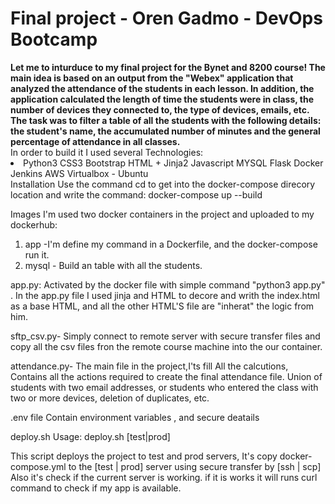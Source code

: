 <div>
    <h1>Final project - Oren Gadmo - DevOps Bootcamp</h1>
    <strong>Let me to inturduce to my final project for the Bynet and 8200 course!
    The main idea is based on an output from the "Webex" application that analyzed the attendance of the students in each lesson.
    In addition, the application calculated the length of time the students were in class, the number of devices they connected to, the type of devices, emails, etc.
    The task was to filter a table of all the students with the following details:
    the student's name, the accumulated number of minutes and the general percentage of attendance in all classes.</strong>

</div>
In order to build it I used several Technologies:
<li>
Python3
CSS3 
Bootstrap
HTML + Jinja2
Javascript
MYSQL
Flask
Docker
Jenkins
AWS
Virtualbox - Ubuntu
</li>
Installation
Use the command cd to get into the docker-compose direcory location and write the command:
docker-compose up --build

Images
I'm used two docker containers in the project and uploaded to my dockerhub:
1) app -I'm define my command in a Dockerfile, and the docker-compose run it.
2) mysql - Build an table with all the students.

app.py:
Activated by the docker file with simple command "python3 app.py" .
In the app.py file I used jinja and HTML to decore and writh the index.html as a base HTML, and all the other HTML'S file are "inherat" the logic from him. 

sftp_csv.py-
Simply connect to remote server with secure transfer files and copy all the csv files fron the remote course machine into the our container.

attendance.py-
The main file in the project,I'ts fill All the calcutions, Contains all the actions required to create the final attendance file. Union of students with two email addresses, or students who entered the class with two or more devices, deletion of duplicates, etc.

.env file
Contain environment variables , and secure deatails 

deploy.sh
Usage: deploy.sh [test|prod]

This script deploys the project to test and prod servers,
It's copy docker-compose.yml to the [test | prod] server using secure transfer by [ssh | scp]
Also it's check if the current server is working.
if it is works it will runs curl command to check if my app is available.
